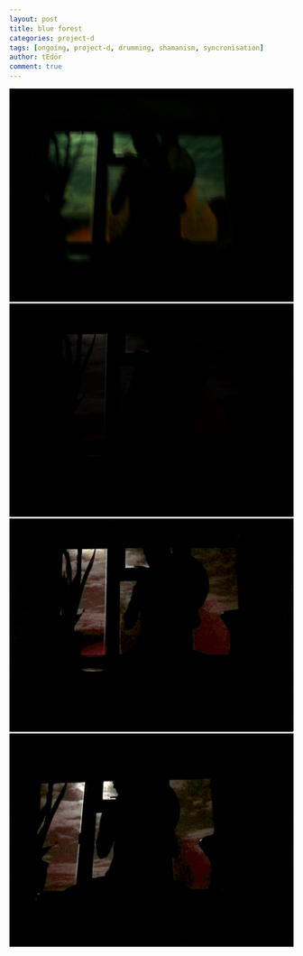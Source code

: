 ```yaml
---
layout: post
title: blue forest
categories: project-d
tags: [ongoing, project-d, drumming, shamanism, syncronisation]
author: tEdör
comment: true
---
```


![](../assets/img/2019-03-13-blue-forest-_20191113_202518.jpg)
![](../assets/img/2019-03-13-blue-forest-_20191113_202537.jpg)
![](../assets/img/2019-03-13-blue-forest-_20191113_202619.jpg)
![](../assets/img/2019-03-13-blue-forest-_20191113_202727.jpg)

